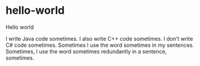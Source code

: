 # hello-world
Hello world

I write Java code sometimes. I also write C++ code sometimes. I don't write C# code sometimes.
Sometimes I use the word sometimes in my sentences. Sometimes, I use the word sometimes
redundantly in a sentence, sometimes.
